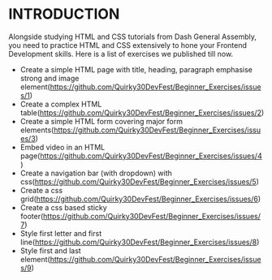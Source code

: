 # INTRODUCTION
Alongside studying HTML and CSS tutorials from Dash General Assembly, you need to practice HTML and CSS extensively to hone your Frontend Development skills. Here is a list of exercises we published till now.
* Create a simple HTML page with title, heading, paragraph emphasise strong and image element(https://github.com/Quirky30DevFest/Beginner_Exercises/issues/1)
* Create a complex HTML table(https://github.com/Quirky30DevFest/Beginner_Exercises/issues/2)
* Create a simple HTML form covering major form elements(https://github.com/Quirky30DevFest/Beginner_Exercises/issues/3)
* Embed video in an HTML page(https://github.com/Quirky30DevFest/Beginner_Exercises/issues/4)
* Create a navigation bar (with dropdown) with css(https://github.com/Quirky30DevFest/Beginner_Exercises/issues/5)
* Create a css grid(https://github.com/Quirky30DevFest/Beginner_Exercises/issues/6)
* Create a css based sticky footer(https://github.com/Quirky30DevFest/Beginner_Exercises/issues/7)
* Style first letter and first line(https://github.com/Quirky30DevFest/Beginner_Exercises/issues/8)
* Style first and last element(https://github.com/Quirky30DevFest/Beginner_Exercises/issues/9)
